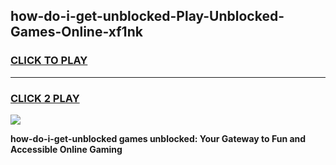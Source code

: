 
## how-do-i-get-unblocked-Play-Unblocked-Games-Online-xf1nk
<h3>
<a href="https://premium76.site?title=how-do-i-get-unblocked&ref=25A">CLICK TO PLAY</a></h3>
<hr>

<h3>
<a href="https://premium76.site?title=how-do-i-get-unblocked&ref=25A">CLICK 2 PLAY</a>
  
</h3>

<a href="https://premium76.site?title=how-do-i-get-unblocked&ref=25A"><img src="https://clearcache.store/games.png"></a>


**how-do-i-get-unblocked games unblocked: Your Gateway to Fun and Accessible Online Gaming**
